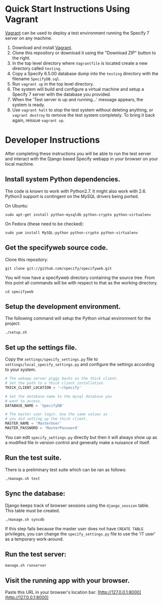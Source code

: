 Quick Start Instructions Using Vagrant
======================================

[Vagrant](http://www.vagrantup.com) can be used to deploy a test environment
running the Specify 7 server on any machine.

1. Download and install [Vagrant](http://www.vagrantup.com).
2. Clone this repository or download it using the "Download ZIP" button to the right.
3. In the top level directory where `Vagrantfile` is located create a new directory called `testing`.
4. Copy a Specify 6.5.00 database dump into the `testing` directory with the filename `SpecifyDB.sql`.
5. Run `vagrant up` in the top level directory.
6. The system will build and configure a virtual machine and setup a Specify 7 server
   with the database you provided.
7. When the 'Test server is up and running...' message appears, the system is ready.
8. Use `vagrant halt` to stop the test system without deleting anything, or
   `vagrant destroy` to remove the test system completely. To bring it back again,
   reissue `vagrant up`.



Developer Instructions
========================

After completing these instructions you will be able to run the test
server and interact with the Django based Specify webapp in your
browser on your local machine.


Install system Python dependencies.
-----------------------------------
The code is known to work with Python2.7. It might also work with
2.6. Python3 support is contingent on the MySQL drivers being ported.

On Ubuntu:

    sudo apt-get install python-mysqldb python-crypto python-virtualenv

On Fedora (these need to be checked):

    sudo yum install MySQL-python python-crypto python-virtualenv


Get the specifyweb source code.
----------------------------------
Clone this repository:

    git clone git://github.com/specify/specifyweb.git

You will now have a specifyweb directory containing the source
tree. From this point all commands will be with respect to that as the
working directory.

    cd specifyweb

Setup the development environment.
----------------------------------
The following command will setup the Python virtual environment for
the project:

    ./setup.sh

Set up the settings file.
-------------------------
Copy the `settings/specify_settings.py` file to `settings/local_specify_settings.py` and
configure the settings according to your system.

```python
# The webapp server piggy backs on the thick client.
# Set the path to a thick client installation.
THICK_CLIENT_LOCATION = '~/Specify'

# Set the database name to the mysql database you
# want to access.
DATABASE_NAME = 'SpecifyDB'

# The master user login. Use the same values as
# you did setting up the thick client.
MASTER_NAME = 'MasterUser'
MASTER_PASSWORD = 'MasterPassword'
```

You can edit `specify_settings.py` directly but then it will always show
up as a modified file in version control and generally make a nuisance
of itself.

Run the test suite.
-------------------
There is a preliminary test suite which can be ran as follows:

    ./manage.sh test

Sync the database:
------------------
Django keeps track of browser sessions using the `django_session` table. This table
must be created.

    ./manage.sh syncdb

If this step fails because the master user does not have `CREATE TABLE` privileges, you can
change the `specify_settings.py` file to use the 'IT user' as a temporary work-around.

Run the test server:
--------------------

    manage.sh runserver


Visit the running app with your browser.
----------------------------------------
Paste this URL in your browser's location bar:
[http://127.0.0.1:8000](http://127.0.0.1:8000)


